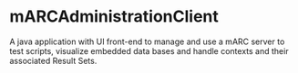 # mARCAdministrationClient

A java application with UI front-end to manage and use a mARC server to test scripts, visualize embedded data bases and handle contexts and their associated Result Sets.
